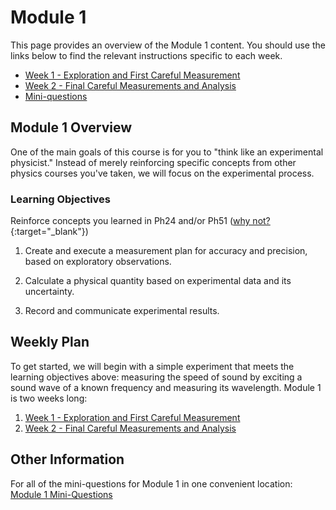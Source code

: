 # Module 1

This page provides an overview of the Module 1 content. You should use the links below to find the relevant instructions specific to each week.

+ [Week 1 - Exploration and First Careful Measurement](week1)
+ [Week 2 - Final Careful Measurements and Analysis](week2)
+ [Mini-questions](mini-questions)


## Module 1 Overview 

One of the main goals of this course is for you to "think like an experimental physicist." Instead of merely reinforcing specific concepts from other physics courses you've taken, we will focus on the experimental process. 

### Learning Objectives


<span class="strike">Reinforce concepts you learned in Ph24 and/or Ph51</span> ([why not?](https://physicstoday.scitation.org/doi/10.1063/PT.3.3816){:target="_blank"})

1. Create and execute a measurement plan for accuracy and precision, based on exploratory observations. 

2. Calculate a physical quantity based on experimental data and its uncertainty.

3. Record and communicate experimental results.


## Weekly Plan

To get started, we will begin with a simple experiment that meets the learning objectives above: measuring the speed of sound by exciting a sound wave of a known frequency and measuring its wavelength. Module 1 is two weeks long:  

1. [Week 1 - Exploration and First Careful Measurement](week1)
2. [Week 2 - Final Careful Measurements and Analysis](week2)


## Other Information

For all of the mini-questions for Module 1 in one convenient location: [Module 1 Mini-Questions](mini-questions)
